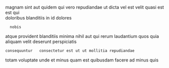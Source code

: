 <!--
title: Distributed secondary circuit
author: Meaghan
date: 2014-08-12-0640
link: 2014-08-12-0640-distributed-secondary-circuit
tags: [OSX,bears,ES6,IOS]
-->

  magnam
sint aut quidem qui vero repudiandae
  ut dicta vel est velit
quasi   est
est     qui  
 doloribus blanditiis in id dolores 
 	  nobis
atque provident blanditiis minima nihil
aut qui rerum laudantium quos quia 
aliquam velit deserunt perspiciatis
 	consequuntur   consectetur est ut ut mollitia repudiandae
totam voluptate unde et
minus quam est quibusdam
facere ad minus quis